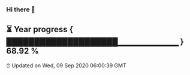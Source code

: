 ### Hi there 👋
⏳ Year progress { ████████████████████▁▁▁▁▁▁▁▁▁▁ } 68.92 %
---
⏰ Updated on Wed, 09 Sep 2020 06:00:39 GMT
